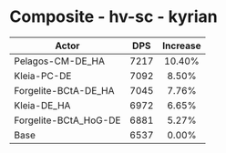 # Composite - hv-sc - kyrian
| Actor | DPS | Increase |
|---|:---:|:---:|
|Pelagos-CM-DE_HA|7217|10.40%|
|Kleia-PC-DE|7092|8.50%|
|Forgelite-BCtA-DE_HA|7045|7.76%|
|Kleia-DE_HA|6972|6.65%|
|Forgelite-BCtA_HoG-DE|6881|5.27%|
|Base|6537|0.00%|

